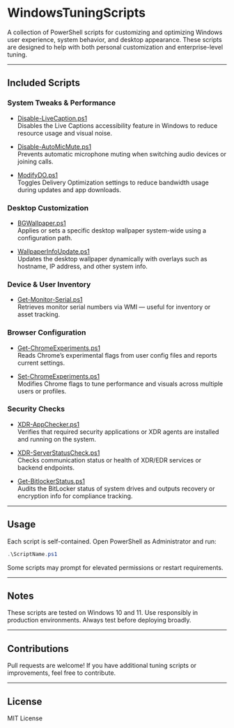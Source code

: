 # WindowsTuningScripts

A collection of PowerShell scripts for customizing and optimizing Windows user experience, system behavior, and desktop appearance. These scripts are designed to help with both personal customization and enterprise-level tuning.

---

## Included Scripts

### System Tweaks & Performance

- [Disable-LiveCaption.ps1](./Disable-LiveCaption.ps1)  
  Disables the Live Captions accessibility feature in Windows to reduce resource usage and visual noise.

- [Disable-AutoMicMute.ps1](./Disable-AutoMicMute.ps1)  
  Prevents automatic microphone muting when switching audio devices or joining calls.

- [ModifyDO.ps1](./ModifyDO.ps1)  
  Toggles Delivery Optimization settings to reduce bandwidth usage during updates and app downloads.

### Desktop Customization

- [BGWallpaper.ps1](./BGWallpaper.ps1)    
  Applies or sets a specific desktop wallpaper system-wide using a configuration path.

- [WallpaperInfoUpdate.ps1](./WallpaperInfoUpdate.ps1)    
  Updates the desktop wallpaper dynamically with overlays such as hostname, IP address, and other system info.

### Device & User Inventory

- [Get-Monitor-Serial.ps1](./Get-Monitor-Serial.ps1)  
  Retrieves monitor serial numbers via WMI — useful for inventory or asset tracking.

### Browser Configuration

- [Get-ChromeExperiments.ps1](./Get-ChromeExperiments.ps1)  
  Reads Chrome’s experimental flags from user config files and reports current settings.

- [Set-ChromeExperiments.ps1](./Set-ChromeExperiments.ps1)  
  Modifies Chrome flags to tune performance and visuals across multiple users or profiles.

### Security Checks

- [XDR-AppChecker.ps1](./XDR-AppChecker.ps1)  
  Verifies that required security applications or XDR agents are installed and running on the system.

- [XDR-ServerStatusCheck.ps1](./XDR-ServerStatusCheck.ps1)  
  Checks communication status or health of XDR/EDR services or backend endpoints.

- [Get-BitlockerStatus.ps1](./Get-BitlockerStatus.ps1)  
  Audits the BitLocker status of system drives and outputs recovery or encryption info for compliance tracking.

---

## Usage

Each script is self-contained. Open PowerShell as Administrator and run:

```powershell 
.\ScriptName.ps1
```
Some scripts may prompt for elevated permissions or restart requirements.

---

## Notes
These scripts are tested on Windows 10 and 11.
Use responsibly in production environments. Always test before deploying broadly.

---

## Contributions
Pull requests are welcome! If you have additional tuning scripts or improvements, feel free to contribute.

---

## License
MIT License

